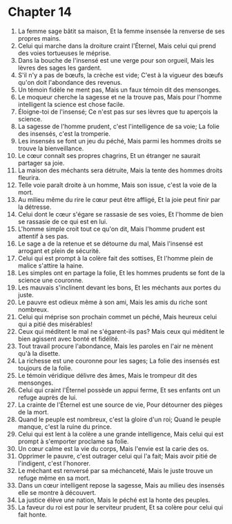 # Chapter 14

1. La femme sage bâtit sa maison, Et la femme insensée la renverse de ses propres mains.
2. Celui qui marche dans la droiture craint l'Éternel, Mais celui qui prend des voies tortueuses le méprise.
3. Dans la bouche de l'insensé est une verge pour son orgueil, Mais les lèvres des sages les gardent.
4. S'il n'y a pas de bœufs, la crèche est vide; C'est à la vigueur des bœufs qu'on doit l'abondance des revenus.
5. Un témoin fidèle ne ment pas, Mais un faux témoin dit des mensonges.
6. Le moqueur cherche la sagesse et ne la trouve pas, Mais pour l'homme intelligent la science est chose facile.
7. Éloigne-toi de l'insensé; Ce n'est pas sur ses lèvres que tu aperçois la science.
8. La sagesse de l'homme prudent, c'est l'intelligence de sa voie; La folie des insensés, c'est la tromperie.
9. Les insensés se font un jeu du péché, Mais parmi les hommes droits se trouve la bienveillance.
10. Le cœur connaît ses propres chagrins, Et un étranger ne saurait partager sa joie.
11. La maison des méchants sera détruite, Mais la tente des hommes droits fleurira.
12. Telle voie paraît droite à un homme, Mais son issue, c'est la voie de la mort.
13. Au milieu même du rire le cœur peut être affligé, Et la joie peut finir par la détresse.
14. Celui dont le cœur s'égare se rassasie de ses voies, Et l'homme de bien se rassasie de ce qui est en lui.
15. L'homme simple croit tout ce qu'on dit, Mais l'homme prudent est attentif à ses pas.
16. Le sage a de la retenue et se détourne du mal, Mais l'insensé est arrogant et plein de sécurité.
17. Celui qui est prompt à la colère fait des sottises, Et l'homme plein de malice s'attire la haine.
18. Les simples ont en partage la folie, Et les hommes prudents se font de la science une couronne.
19. Les mauvais s'inclinent devant les bons, Et les méchants aux portes du juste.
20. Le pauvre est odieux même à son ami, Mais les amis du riche sont nombreux.
21. Celui qui méprise son prochain commet un péché, Mais heureux celui qui a pitié des misérables!
22. Ceux qui méditent le mal ne s'égarent-ils pas? Mais ceux qui méditent le bien agissent avec bonté et fidélité.
23. Tout travail procure l'abondance, Mais les paroles en l'air ne mènent qu'à la disette.
24. La richesse est une couronne pour les sages; La folie des insensés est toujours de la folie.
25. Le témoin véridique délivre des âmes, Mais le trompeur dit des mensonges.
26. Celui qui craint l'Éternel possède un appui ferme, Et ses enfants ont un refuge auprès de lui.
27. La crainte de l'Éternel est une source de vie, Pour détourner des pièges de la mort.
28. Quand le peuple est nombreux, c'est la gloire d'un roi; Quand le peuple manque, c'est la ruine du prince.
29. Celui qui est lent à la colère a une grande intelligence, Mais celui qui est prompt à s'emporter proclame sa folie.
30. Un cœur calme est la vie du corps, Mais l'envie est la carie des os.
31. Opprimer le pauvre, c'est outrager celui qui l'a fait; Mais avoir pitié de l'indigent, c'est l'honorer.
32. Le méchant est renversé par sa méchanceté, Mais le juste trouve un refuge même en sa mort.
33. Dans un cœur intelligent repose la sagesse, Mais au milieu des insensés elle se montre à découvert.
34. La justice élève une nation, Mais le péché est la honte des peuples.
35. La faveur du roi est pour le serviteur prudent, Et sa colère pour celui qui fait honte.

